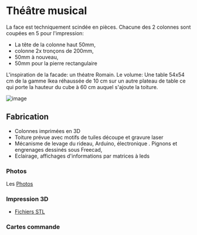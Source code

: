 # Théâtre musical

La face est techniquement scindée en pièces.
Chacune des 2 colonnes sont coupées en 5 pour l'impression:
 * La tête de la colonne haut 50mm,
 * colonne 2x tronçons de 200mm,
 * 50mm à nouveau,
 * 50mm pour la pierre rectangulaire

L'inspiration de la facade: un théatre Romain. Le volume: Une table 54x54 cm de la gamme Ikea réhaussée de 10 cm sur un autre plateau de table ce qui porte la hauteur du cube à 60 cm auquel s'ajoute la toiture.

![image](https://github.com/La-Bricole-numerique-Avrille/Theatre-musical/assets/938089/9f52a9e5-143b-4a28-bd05-06afc4117977)

## Fabrication

* Colonnes imprimées en 3D
* Toiture prévue avec motifs de tuiles découpe et gravure laser
* Mécanisme de levage du rideau, Arduino, électronique . Pignons et engrenages dessinés sous Freecad, 
* Eclairage, affichages d'informations par matrices à leds

### Photos
Les [Photos](/photos)

### Impression 3D

 * [Fichiers STL](https://github.com/La-Bricole-numerique-Avrille/Theatre-musical/blob/main/stl/README.md)

### Cartes commande

